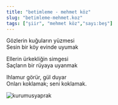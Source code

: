 ```yaml
---
title: "betimleme - mehmet köz"
slug: "betimleme-mehmet.koz"
tags: ["şiir", "mehmet köz","sayı:beş"]
---
```



Gözlerin kuğuların yüzmesi  
Sesin bir köy evinde uyumak

Ellerin ürkekliğin simgesi\
Saçların bir rüyaya uyanmak

Ihlamur görür, gül duyar\
Onları koklamak; seni koklamak.



![kurumusyaprak](/img/kurumusyaprak.jpg)


